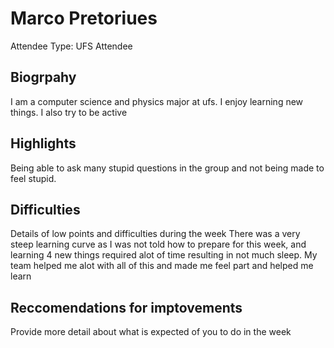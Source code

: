 # Marco Pretoriues

Attendee Type: UFS Attendee

## Biogrpahy

I am a computer science and physics major at ufs. I enjoy learning new things. I also try to be active

## Highlights

Being able to ask many stupid questions in the group and not being made to feel stupid.

## Difficulties

Details of low points and difficulties during the week
There was a very steep learning curve as I was not told how to prepare for this week, and learning 4 new things required alot of time resulting in not much sleep. My team helped me alot with all of this and made me feel part and helped me learn

## Reccomendations for imptovements

Provide more detail about what is expected of you to do in the week
